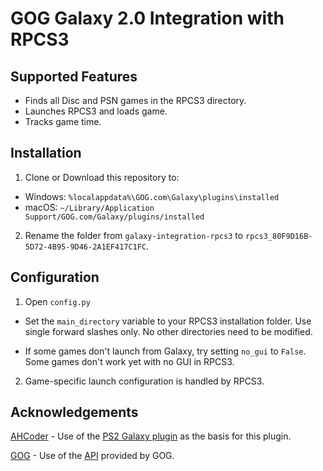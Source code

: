 # GOG Galaxy 2.0 Integration with RPCS3

## Supported Features
* Finds all Disc and PSN games in the RPCS3 directory.
* Launches RPCS3 and loads game.
* Tracks game time.

## Installation

1. Clone or Download this repository to:
* Windows: `%localappdata%\GOG.com\Galaxy\plugins\installed`
* macOS: `~/Library/Application Support/GOG.com/Galaxy/plugins/installed`

2. Rename the folder from `galaxy-integration-rpcs3` to `rpcs3_80F9D16B-5D72-4B95-9D46-2A1EF417C1FC`.

## Configuration

1. Open `config.py` 

* Set the `main_directory` variable to your RPCS3 installation folder. Use single forward slashes only. No other directories need to be modified.

* If some games don't launch from Galaxy, try setting `no_gui` to `False`. Some games don't work yet with no GUI in RPCS3.

2. Game-specific launch configuration is handled by RPCS3.

## Acknowledgements

[AHCoder](https://github.com/AHCoder) - Use of the [PS2 Galaxy plugin](https://github.com/AHCoder/galaxy-integration-ps2) as the basis for this plugin.

[GOG](https://github.com/gogcom) - Use of the [API](https://github.com/gogcom/galaxy-integrations-python-api) provided by GOG.